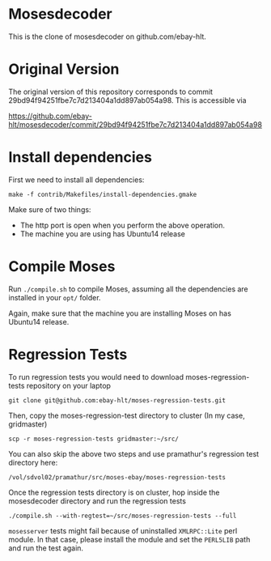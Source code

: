 Mosesdecoder
============
This is the clone of mosesdecoder on github.com/ebay-hlt.


Original Version
================

The original version of this repository corresponds to commit 29bd94f94251fbe7c7d213404a1dd897ab054a98. This is accessible via 

https://github.com/ebay-hlt/mosesdecoder/commit/29bd94f94251fbe7c7d213404a1dd897ab054a98

Install dependencies
====================

First we need to install all dependencies:

`make -f contrib/Makefiles/install-dependencies.gmake`

Make sure of two things:
- The http port is open when you perform the above operation. 
- The machine you are using has Ubuntu14 release

Compile Moses
=============

Run `./compile.sh` to compile Moses, assuming all the dependencies are installed in your `opt/` folder.

Again, make sure that the machine you are installing Moses on has Ubuntu14 release.

Regression Tests
================

To run regression tests you would need to download moses-regression-tests repository on your laptop

`git clone git@github.com:ebay-hlt/moses-regression-tests.git`

Then, copy the moses-regression-test directory to cluster (In my case, gridmaster)

`scp -r moses-regression-tests gridmaster:~/src/`

You can also skip the above two steps and use pramathur's regression test directory here:

`/vol/sdvol02/pramathur/src/moses-ebay/moses-regression-tests`

Once the regression tests directory is on cluster, hop inside the mosesdecoder directory and run the regression tests

`./compile.sh --with-regtest=~/src/moses-regression-tests --full`

`mosesserver` tests might fail because of uninstalled `XMLRPC::Lite` perl module. In that case, please install the module and set the `PERL5LIB` path and run the test again. 
